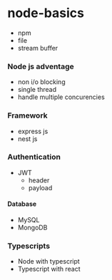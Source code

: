 # node-basics

- npm
- file
- stream buffer

### Node js adventage

- non i/o blocking
- single thread
- handle multiple concurencies

### Framework

- express js
- nest js

### Authentication

- JWT
  - header
  - payload

#### Database

- MySQL
- MongoDB

### Typescripts

- Node with typescript
- Typescript with react
